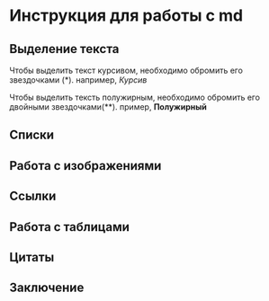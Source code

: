 # Инструкция для работы с md

## Выделение текста 

Чтобы выделить текст курсивом, необходимо обромить его звездочками (*). например, *Курсив* 

Чтобы выделить тексть полужирным, необходимо обромить его двойными звездочками(**). пример, **Полужирный**

## Списки 

## Работа с изображениями

## Ссылки

## Работа с таблицами 

## Цитаты

## Заключение 
